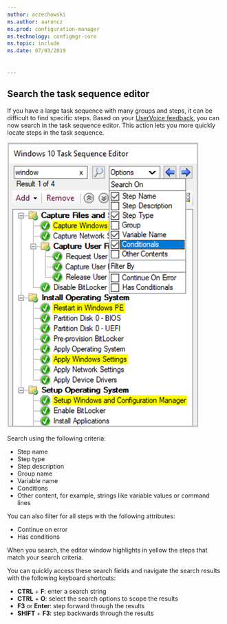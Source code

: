 ```yaml
---
author: aczechowski
ms.author: aaroncz
ms.prod: configuration-manager
ms.technology: configmgr-core
ms.topic: include
ms.date: 07/03/2019


---
```


## <a name="bkmk_tsedit"></a> Search the task sequence editor

<!--4621085-->

If you have a large task sequence with many groups and steps, it can be difficult to find specific steps. Based on your [UserVoice feedback](https://configurationmanager.uservoice.com/forums/300492-ideas/suggestions/10015995-task-sequence-editor-search), you can now search in the task sequence editor. This action lets you more quickly locate steps in the task sequence.

![Searching in the task sequence editor](../../media/4621085-task-sequence-search.png)

Search using the following criteria:

- Step name
- Step type
- Step description
- Group name
- Variable name
- Conditions
- Other content, for example, strings like variable values or command lines

You can also filter for all steps with the following attributes:

- Continue on error
- Has conditions

When you search, the editor window highlights in yellow the steps that match your search criteria.

You can quickly access these search fields and navigate the search results with the following keyboard shortcuts:

- **CTRL** + **F**: enter a search string
- **CTRL** + **O**: select the search options to scope the results
- **F3** or **Enter**: step forward through the results
- **SHIFT** + **F3**: step backwards through the results
